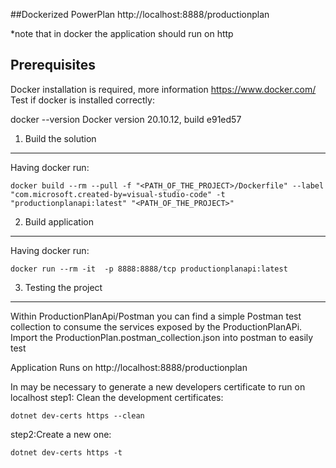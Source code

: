 ##Dockerized PowerPlan http://localhost:8888/productionplan  

*note that in docker the application should run on http 


Prerequisites
--------------
Docker installation is required, more information https://www.docker.com/
Test if docker is installed correctly:

docker --version
Docker version 20.10.12, build e91ed57




1. Build the solution 
---------------------
Having docker run: 

	docker build --rm --pull -f "<PATH_OF_THE_PROJECT>/Dockerfile" --label "com.microsoft.created-by=visual-studio-code" -t "productionplanapi:latest" "<PATH_OF_THE_PROJECT>" 

2. Build application
---------------------
Having docker run: 
	
	docker run --rm -it  -p 8888:8888/tcp productionplanapi:latest 


3. Testing the project
-----------------------
Within ProductionPlanApi/Postman you can find a simple Postman test collection to consume the services exposed by the ProductionPlanAPi. Import the ProductionPlan.postman_collection.json into postman to easily test

Application Runs on http://localhost:8888/productionplan

In may be necessary to generate a new developers certificate to run on localhost 
step1: Clean the development certificates: 

	dotnet dev-certs https --clean 

step2:Create a new one: 

	dotnet dev-certs https -t